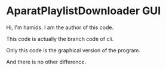 # AparatPlaylistDownloader GUI

Hi, I'm hamids. I am the author of this code.

This code is actually the branch code of cli.

Only this code is the graphical version of the program.

And there is no other difference.
